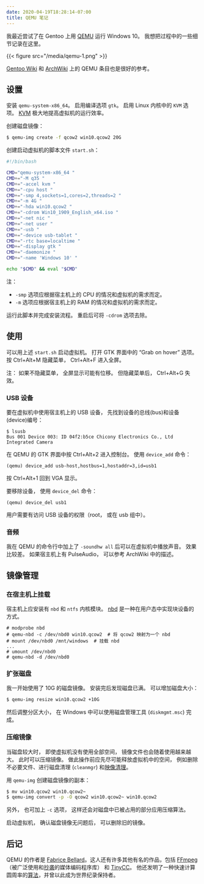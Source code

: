 ```yaml
---
date: 2020-04-19T18:28:14-07:00
title: QEMU 笔记
---
```


我最近尝试了在 Gentoo 上用 [QEMU](https://qemu.org/)
运行 Windows 10。 我想把过程中的一些细节记录在这里。

{{< figure src="/media/qemu-1.png" >}}

[Gentoo Wiki](https://wiki.gentoo.org/wiki/QEMU) 和 [ArchWiki](https://wiki.gentoo.org/wiki/QEMU) 上的 QEMU 条目也是很好的参考。

<!--more-->

## 设置

安装 `qemu-system-x86_64`。 启用编译选项 `gtk`。
启用 Linux 内核中的 `KVM` 选项。
[KVM](https://www.linux-kvm.org/page/Main_Page) 极大地提高虚拟机的运行效率。

创建磁盘镜像：
```sh
$ qemu-img create -f qcow2 win10.qcow2 20G
```

创建启动虚拟机的脚本文件 `start.sh`：
```sh
#!/bin/bash

CMD="qemu-system-x86_64 "
CMD+="-M q35 "
CMD+="-accel kvm "
CMD+="-cpu host "
CMD+="-smp 4,sockets=1,cores=2,threads=2 "
CMD+="-m 4G "
CMD+="-hda win10.qcow2 "
CMD+="-cdrom Win10_1909_English_x64.iso "
CMD+="-net nic "
CMD+="-net user "
CMD+="-usb "
CMD+="-device usb-tablet "
CMD+="-rtc base=localtime "
CMD+="-display gtk "
CMD+="-daemonize "
CMD+="-name 'Windows 10' "

echo "$CMD" && eval "$CMD"
```
注：
- `-smp` 选项应根据宿主机上的 CPU 的情况和虚拟机的需求而定。
- `-m` 选项应根据宿主机上的 RAM 的情况和虚拟机的需求而定。

运行此脚本并完成安装流程。 重启后可将 `-cdrom` 选项去除。

## 使用

可以用上述 `start.sh` 启动虚拟机。 打开 GTK 界面中的 “Grab on hover” 选项。
按 Ctrl+Alt+M 隐藏菜单， Ctrl+Alt+F 进入全屏。 

注： 如果不隐藏菜单， 全屏显示可能有位移。 但隐藏菜单后， Ctrl+Alt+G 失效。

### USB 设备

要在虚拟机中使用宿主机上的 USB 设备， 先找到设备的总线(bus)和设备(device)编号：
```
$ lsusb
Bus 001 Device 003: ID 04f2:b5ce Chicony Electronics Co., Ltd Integrated Camera
```
在 QEMU 的 GTK 界面中按 Ctrl+Alt+2 进入控制台。 使用 `device_add` 命令：
```
(qemu) device_add usb-host,hostbus=1,hostaddr=3,id=usb1
```
按 Ctrl+Alt+1 回到 VGA 显示。

要移除设备， 使用 `device_del` 命令：
```
(qemu) device_del usb1
```

用户需要有访问 USB 设备的权限（root， 或在 usb 组中）。

### 音频

我在 QEMU 的命令行中加上了 `-soundhw all` 后可以在虚拟机中播放声音。
效果比较差。 如果宿主机上有 PulseAudio， 可以参考 ArchWiki 中的描述。

## 镜像管理

### 在宿主机上挂载

宿主机上应安装有 `nbd` 和 `ntfs` 内核模块。
[nbd](https://en.wikipedia.org/wiki/Network_block_device)
是一种在用户态中实现块设备的方式。
```
# modprobe nbd
# qemu-nbd -c /dev/nbd0 win10.qcow2  # 将 qcow2 映射为一个 nbd
# mount /dev/nbd0 /mnt/windows  # 挂载 nbd
...
# umount /dev/nbd0
# qemu-nbd -d /dev/nbd0
```

### 扩张磁盘

我一开始使用了 10G 的磁盘镜像。 安装完后发现磁盘已满。 可以增加磁盘大小：
```sh
$ qemu-img resize win10.qcow2 +10G
```
然后调整分区大小， 在 Windows 中可以使用磁盘管理工具 (`diskmgmt.msc`) 完成。

### 压缩镜像

当磁盘较大时， 即使虚拟机没有使用全部空间， 镜像文件也会随着使用越来越大。
此时可以压缩镜像。 做此操作前应先尽可能释放虚拟机中的空间，
例如删除不必要文件、进行磁盘清理 (`cleanmgr`) 和[映像清理](https://docs.microsoft.com/en-us/windows-hardware/manufacture/desktop/clean-up-the-winsxs-folder#dismexe)。

用 `qemu-img` 创建磁盘镜像的副本：
```sh
$ mv win10.qcow2 win10.qcow2~
$ qemu-img convert -p -O qcow2 win10.qcow2~ win10.qcow2
```
另外， 也可加上 `-c` 选项， 这样还会对磁盘中已被占用的部分应用压缩算法。

启动虚拟机， 确认磁盘镜像无问题后， 可以删除旧的镜像。

## 后记

QEMU 的作者是 [Fabrice Bellard](https://bellard.org/)。这人还有许多其他有名的作品，包括 [FFmpeg](http://ffmpeg.org/) （被广泛使用和[抄袭](https://zhuanlan.zhihu.com/p/25794414)的媒体编码程序库） 和 [TinyCC](https://bellard.org/tcc/)。
他还发明了一种快速计算圆周率的[算法](https://bellard.org/pi/)，并曾以此成为世界纪录保持者。
